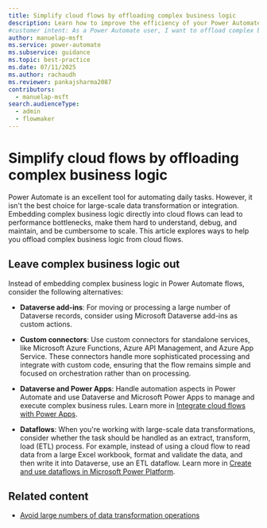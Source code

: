 ```yaml
---
title: Simplify cloud flows by offloading complex business logic
description: Learn how to improve the efficiency of your Power Automate flows by offloading complex business logic with alternatives like Dataverse plug-ins and custom connectors.
#customer intent: As a Power Automate user, I want to offload complex business logic from cloud flows so that I can improve performance and maintainability.
author: manuelap-msft
ms.service: power-automate
ms.subservice: guidance
ms.topic: best-practice
ms.date: 07/11/2025
ms.author: rachaudh
ms.reviewer: pankajsharma2087
contributors: 
  - manuelap-msft
search.audienceType: 
  - admin
  - flowmaker
---
```


# Simplify cloud flows by offloading complex business logic

Power Automate is an excellent tool for automating daily tasks. However, it isn't the best choice for large-scale data transformation or integration. Embedding complex business logic directly into cloud flows can lead to performance bottlenecks, make them hard to understand, debug, and maintain, and be cumbersome to scale. This article explores ways to help you offload complex business logic from cloud flows.

## Leave complex business logic out

Instead of embedding complex business logic in Power Automate flows, consider the following alternatives:

- **Dataverse add-ins**: For moving or processing a large number of Dataverse records, consider using Microsoft Dataverse add-ins as custom actions.

- **Custom connectors**: Use custom connectors for standalone services, like Microsoft Azure Functions, Azure API Management, and Azure App Service. These connectors handle more sophisticated processing and integrate with custom code, ensuring that the flow remains simple and focused on orchestration rather than on processing.

- **Dataverse and Power Apps**: Handle automation aspects in Power Automate and use Dataverse and Microsoft Power Apps to manage and execute complex business rules. Learn more in [Integrate cloud flows with Power Apps](integrating-cloud-flows-power-apps.md).

- **Dataflows**: When you're working with large-scale data transformations, consider whether the task should be handled as an extract, transform, load (ETL) process. For example, instead of using a cloud flow to read data from a large Excel workbook, format and validate the data, and then write it into Dataverse, use an ETL dataflow. Learn more in [Create and use dataflows in Microsoft Power Platform](/power-query/dataflows/create-use).

## Related content

- [Avoid large numbers of data transformation operations](avoid-anti-patterns.md#avoid-large-numbers-of-data-transformation-operations)
